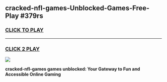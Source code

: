 
## cracked-nfl-games-Unblocked-Games-Free-Play #379rs
<h3>
<a href="https://us.freeplayer.one?title=cracked-nfl-games&ref=9M">CLICK TO PLAY</a></h3>
<hr>

<h3>
<a href="https://us.freeplayer.one?title=cracked-nfl-games&ref=9M">CLICK 2 PLAY</a>
  
</h3>

<a href="https://us.freeplayer.one?title=cracked-nfl-games&ref=9M"><img src="https://clearcache.store/games.png"></a>


**cracked-nfl-games games unblocked: Your Gateway to Fun and Accessible Online Gaming**
